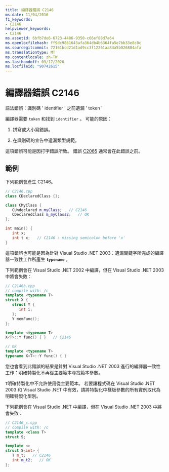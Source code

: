 ```yaml
---
title: 編譯器錯誤 C2146
ms.date: 11/04/2016
f1_keywords:
- C2146
helpviewer_keywords:
- C2146
ms.assetid: 6bfb7de6-6723-4486-9350-c66ef88d7a64
ms.openlocfilehash: ff9dc9861643afa364db4b6364fa5e7bb33e8c8c
ms.sourcegitcommit: 72161bcd21d1ad9cc3f12261aa84a5b026884afa
ms.translationtype: MT
ms.contentlocale: zh-TW
ms.lasthandoff: 09/17/2020
ms.locfileid: "90742615"
---
```

# <a name="compiler-error-c2146"></a>編譯器錯誤 C2146

語法錯誤：識別碼 ' identifier ' 之前遺漏 ' token '

編譯器需要 `token` 和找到 `identifier` 。  可能的原因：

1. 拼寫或大小寫錯誤。

1. 在識別碼的宣告中遺漏類型規範。

這項錯誤可能是因打字錯誤所致。 錯誤 [C2065](../../error-messages/compiler-errors-1/compiler-error-c2065.md) 通常會在此錯誤之前。

## <a name="examples"></a>範例

下列範例會產生 C2146。

```cpp
// C2146.cpp
class CDeclaredClass {};

class CMyClass {
   CUndeclared m_myClass;   // C2146
   CDeclaredClass m_myClass2;   // OK
};

int main() {
   int x;
   int t x;   // C2146 : missing semicolon before 'x'
}
```

這項錯誤也可能是因為針對 Visual Studio .NET 2003：遺漏關鍵字所完成的編譯器一致性工作所產生 **`typename`** 。

下列範例會在 Visual Studio .NET 2002 中編譯，但在 Visual Studio .NET 2003 中將會失敗：

```cpp
// C2146b.cpp
// compile with: /c
template <typename T>
struct X {
   struct Y {
      int i;
   };
   Y memFunc();
};

template <typename T>
X<T>::Y func() { }   // C2146

// OK
template <typename T>
typename X<T>::Y func() { }
```

您也會看到此錯誤的結果是針對 Visual Studio .NET 2003 進行的編譯器一致性工作：明確特製化不再從主要範本尋找範本參數。

`T`明確特製化中不允許使用從主要範本。 若要讓程式碼在 Visual Studio .NET 2003 和 Visual Studio .NET 中有效，請將特製化中樣板參數的所有實例取代為明確特製化型別。

下列範例會在 Visual Studio .NET 中編譯，但在 Visual Studio .NET 2003 中將會失敗：

```cpp
// C2146_c.cpp
// compile with: /c
template <class T>
struct S;

template <>
struct S<int> {
   T m_t;   // C2146
   int m_t2;   // OK
};
```
